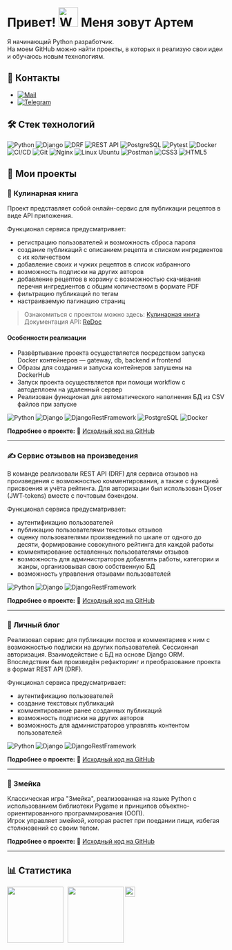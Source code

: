 Привет! <img src="https://raw.githubusercontent.com/Tarikul-Islam-Anik/Animated-Fluent-Emojis/master/Emojis/Hand%20gestures/Waving%20Hand.png" alt="Waving Hand" width="45" height="45" />
Меня зовут Артем
=======================================================================================================================================

Я начинающий Python разработчик.  
На моем GitHub можно найти проекты, в которых я реализую свои идеи и обучаюсь новым технологиям.

## 💌 Контакты
* [![Mail](https://img.shields.io/badge/Email-red?logo=gmail&logoColor=white)](mailto:nirendsound@gmail.com)
* [![Telegram](https://img.shields.io/badge/Telegram-blue?logo=telegram&logoColor=white)](https://t.me/ovienrait)

## 🛠 Стек технологий
![Python](https://img.shields.io/badge/Python-3776AB?style=for-the-badge&logo=python&logoColor=white)
![Django](https://img.shields.io/badge/Django-092E20?style=for-the-badge&logo=django&logoColor=white)
![DRF](https://img.shields.io/badge/DRF-FF6F00?style=for-the-badge&logo=django&logoColor=white)
![REST API](https://img.shields.io/badge/REST%20API-%23266999.svg?style=for-the-badge)
![PostgreSQL](https://img.shields.io/badge/PostgreSQL-4169E1?style=for-the-badge&logo=postgresql&logoColor=white)
![Pytest](https://img.shields.io/badge/Pytest-303030?style=for-the-badge&logo=pytest&logoColor=white)
![Docker](https://img.shields.io/badge/Docker-2496ED?style=for-the-badge&logo=docker&logoColor=white)
![CI/CD](https://img.shields.io/badge/CI/CD-3D3D3D?style=for-the-badge&logo=git&logoColor=white)
![Git](https://img.shields.io/badge/Git-F05032?style=for-the-badge&logo=git&logoColor=white)
![Nginx](https://img.shields.io/badge/Nginx-009639?style=for-the-badge&logo=nginx&logoColor=white)
![Linux Ubuntu](https://img.shields.io/badge/Linux_Ubuntu-E95420?style=for-the-badge&logo=ubuntu&logoColor=white)
![Postman](https://img.shields.io/badge/Postman-FF6C37?style=for-the-badge&logo=postman&logoColor=white)
![CSS3](https://img.shields.io/badge/css3-%231572B6.svg?style=for-the-badge&logo=css3&logoColor=white)
![HTML5](https://img.shields.io/badge/html5-%23E34F26.svg?style=for-the-badge&logo=html5&logoColor=white)

## 📂 Мои проекты

### 🍲 Кулинарная книга
Проект представляет собой онлайн-сервис для публикации рецептов в виде API приложения.

Функционал сервиса предусматривает:
- регистрацию пользователей и возможность сброса пароля
- создание публикаций с описанием рецепта и списком ингредиентов с их количеством
- добавление своих и чужих рецептов в список избранного
- возможность подписки на других авторов
- добавление рецептов в корзину с возможностью скачивания перечня ингредиентов с общим количеством в формате PDF
- фильтрацию публикаций по тегам
- настраиваемую пагинацию страниц

> Ознакомиться с проектом можно здесь:  [Кулинарная книга](https://foodgram.3utilities.com/recipes)  
> Документация API: [ReDoc](https://foodgram.3utilities.com/api/docs/)

#### Особенности реализации
- Развёртывание проекта осуществляется посредством запуска Docker контейнеров — gateway, db, backend и frontend
- Образы для создания и запуска контейнеров запушены на DockerHub
- Запуск проекта осуществляется при помощи workflow c автодеплоем на удаленный сервер
- Реализован функционал для автоматического наполнения БД из CSV файлов при запуске

![Python](https://img.shields.io/badge/Python-3.9.13-blue)
![Django](https://img.shields.io/badge/Django-3.2.3-green)
![DjangoRestFramework](https://img.shields.io/badge/DjangoRestFramework-3.12.4-blue)
![PostgreSQL](https://img.shields.io/badge/PostgreSQL-13.10-green)
![Docker](https://img.shields.io/badge/Docker-24.0.5-blue)

**Подробнее о проекте:** 🔗 [Исходный код на GitHub](https://github.com/ovienrait/Foodgram)

---

### ✍️ Сервис отзывов на произведения
В команде реализовали REST API (DRF) для сервиса отзывов на произведения с возможностью комментирования, а также с функцией присвоения и учёта рейтинга. Для авторизации был использован Djoser (JWT-tokens) вместе с почтовым бэкендом.

Функционал сервиса предусматривает:
- аутентификацию пользователей
- публикацию пользователями текстовых отзывов
- оценку пользователями произведений по шкале от одного до десяти, формирование совокупного рейтинга для каждой работы
- комментирование оставленных пользователями отзывов
- возможность для администраторов добавлять работы, категории и жанры, организовывая свою собственную БД
- возможность управления отзывами пользователей

![Python](https://img.shields.io/badge/Python-3.9.13-blue)
![Django](https://img.shields.io/badge/Django-3.2-green)
![DjangoRestFramework](https://img.shields.io/badge/DjangoRestFramework-3.12.4-blue)

**Подробнее о проекте:** 🔗 [Исходный код на GitHub](https://github.com/ovienrait/YaMDb)

---

### 📒 Личный блог
Реализовал сервис для публикации постов и комментариев к ним с возможностью подписки на других пользователей. Сессионная авторизация. Взаимодействие с БД на основе Django ORM.
Впоследствии был произведён рефакторинг и преобразование проекта в формат REST API (DRF).

Функционал сервиса предусматривает:
- аутентификацию пользователей
- создание текстовых публикаций
- комментирование ранее созданных публикаций
- возможность подписки на других авторов
- возможность для администраторов управлять контентом пользователей

![Python](https://img.shields.io/badge/Python-3.9.13-blue)
![Django](https://img.shields.io/badge/Django-3.2.16-green)
![DjangoRestFramework](https://img.shields.io/badge/DjangoRestFramework-3.12.4-blue)

**Подробнее о проекте:** 🔗 [Исходный код на GitHub](https://github.com/ovienrait/Yatube)

---

### 🐍 Змейка
Классическая игра "Змейка", реализованная на языке Python с использованием библиотеки Pygame и принципов объектно-ориентированного программирования (ООП).  
Игрок управляет змейкой, которая растет при поедании пищи, избегая столкновений со своим телом.

**Подробнее о проекте:** 🔗 [Исходный код на GitHub](https://github.com/ovienrait/Snake)

---

## 📊 Статистика
<div>
<a href="https://github-readme-stats.vercel.app/api?username=ovienrait&hide=contribs&show_icons=true&theme=transparent&hide_title=true&hide_rank=true&include_all_commits=true">
  <img  align="left" height="130" style="margin-right: 10px" src="https://github-readme-stats.vercel.app/api?username=ovienrait&hide=contribs&show_icons=true&theme=transparent&hide_title=true&hide_rank=true&include_all_commits=true" />
</a>
<a href="https://github-readme-stats.vercel.app/api/top-langs/?username=ovienrait&layout=compact&theme=transparent&hide_title=true&hide=shell,rich+text+format">
  <img align="left" height="130" src="https://github-readme-stats.vercel.app/api/top-langs/?username=ovienrait&layout=compact&theme=transparent&hide_title=true&hide=shell,rich+text+format" />
</a>
<a href="https://komarev.com/ghpvc/?username=ovienrait&style=for-the-badge&label=ПРОСМОТРЫ+ПРОФИЛЯ">
  <img align="left" height="23" src="https://komarev.com/ghpvc/?username=ovienrait&style=for-the-badge&label=ПРОСМОТРЫ+ПРОФИЛЯ" />
</div>
